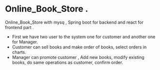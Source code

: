 # Online_Book_Store .
Online_Book_Store with mysq , Spring boot for backend and react for frontend part . 


* First we have two user to the system one for customer and another one for Manager.
* Customer can sell books and make order of books, select orders in charts.
* Manager can promote customer , Add new books, modify existing books, do same operations as customer, confirm order.

